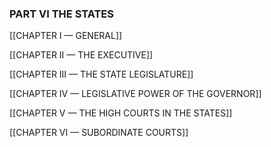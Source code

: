 ### **PART VI** THE STATES

[[CHAPTER I — GENERAL]]

[[CHAPTER II — THE EXECUTIVE]]

[[CHAPTER III — THE STATE LEGISLATURE]]

[[CHAPTER IV — LEGISLATIVE POWER OF THE GOVERNOR]]

[[CHAPTER V — THE HIGH COURTS IN THE STATES]]

[[CHAPTER VI — SUBORDINATE COURTS]]

